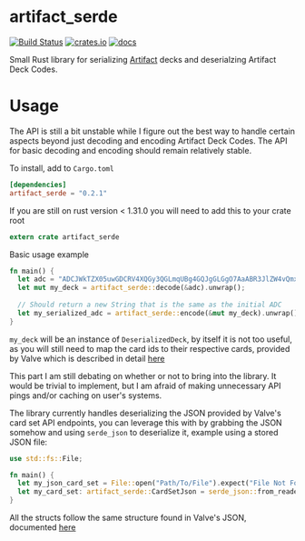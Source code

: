 # artifact_serde
[![Build Status](https://travis-ci.com/AlecGoncharow/artifact_serde.svg?branch=master)](https://travis-ci.com/AlecGoncharow/artifact_serde)
[![crates.io](https://img.shields.io/crates/v/artifact_serde.svg)](https://crates.io/crates/artifact_serde)
[![docs](https://docs.rs/artifact_serde/badge.svg)](https://docs.rs/artifact_serde/)

Small Rust library for serializing [Artifact](https://playartifact.com) decks and deserialzing Artifact Deck Codes. 

# Usage
The API is still a bit unstable while I figure out the best way to handle certain aspects beyond just decoding and encoding Artifact Deck Codes. The API for basic decoding and encoding should remain relatively stable.  

To install, add to `Cargo.toml`
```toml
[dependencies]
artifact_serde = "0.2.1"
```

If you are still on rust version < 1.31.0 you will need to add this to your crate root
```rust
extern crate artifact_serde
```

Basic usage example  
```rust
fn main() {
  let adc = "ADCJWkTZX05uwGDCRV4XQGy3QGLmqUBg4GQJgGLGgO7AaABR3JlZW4vQmxhY2sgRXhhbXBsZQ__";
  let mut my_deck = artifact_serde::decode(&adc).unwrap();
  
  // Should return a new String that is the same as the initial ADC
  let my_serialized_adc = artifact_serde::encode(&mut my_deck).unwrap();
}
```
`my_deck` will be an instance of `DeserializedDeck`, by itself it is not too useful, as you will still need to map the 
card ids to their respective cards, provided by Valve which is described in detail [here](https://github.com/ValveSoftware/ArtifactDeckCode#card-set-api)

This part I am still debating on whether or not to bring into the library. It would be trivial to implement, but I am afraid
of making unnecessary API pings and/or caching on user's systems.

The library currently handles deserializing the JSON provided by Valve's card set API endpoints, you can leverage this with 
by grabbing the JSON somehow and using `serde_json` to deserialize it, example using a stored JSON file: 
```rust
use std::fs::File;

fn main() {
  let my_json_card_set = File::open("Path/To/File").expect("File Not Found");
  let my_card_set: artifact_serde::CardSetJson = serde_json::from_reader(my_json_card_set).unwrap();
}
```
All the structs follow the same structure found in Valve's JSON, documented [here](https://docs.rs/artifact_serde/*/artifact_serde/struct.CardSetJson.html)
